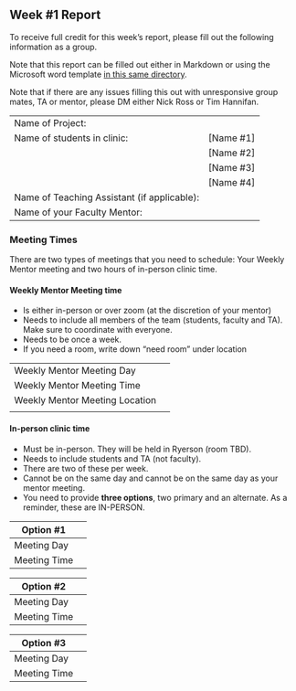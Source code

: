 ## Week #1 Report
To receive full credit for this week’s report, please fill out the following information as a group. 

Note that this report can be filled out either in Markdown or using the Microsoft word template [in this same directory](./week-1-org-report.docx).

Note that if there are any issues filling this out with unresponsive group mates, TA or mentor, please DM either Nick Ross or Tim Hannifan. 

| | | 
| --- | --- | 
| Name of Project: | | 
| Name of students in clinic: | [Name #1] | 
| | [Name #2] | 
| | [Name #3]
| | [Name #4]
| Name of Teaching Assistant (if applicable): | |
| Name of your Faculty Mentor: | | 


### Meeting Times

There are two types of meetings that you need to schedule: Your Weekly Mentor meeting and two hours of in-person clinic time.

#### Weekly Mentor Meeting time

* Is either in-person or over zoom (at the discretion of your mentor)
* Needs to include all members of the team (students, faculty and TA). Make sure to coordinate with everyone.
* Needs to be once a week.
* If you need a room, write down “need room” under location

| | | 
| --- | --- | 
| Weekly Mentor Meeting Day | | 
| Weekly Mentor Meeting Time |  |
| Weekly Mentor Meeting Location | | 
| | | 


#### In-person clinic time

* Must be in-person. They will be held in Ryerson (room TBD).
* Needs to include students and TA (not faculty). 
* There are two of these per week.
* Cannot be on the same day and cannot be on the same day as your mentor meeting.
* You need to provide **three options**, two primary and an alternate. As a reminder, these are IN-PERSON.

| Option #1 | | 
| --- | --- | 
| Meeting Day | | 
| Meeting Time | | 


| Option #2 | | 
| --- | --- | 
| Meeting Day | | 
| Meeting Time | | 

| Option #3 | | 
| --- | --- | 
| Meeting Day | | 
| Meeting Time | | 
